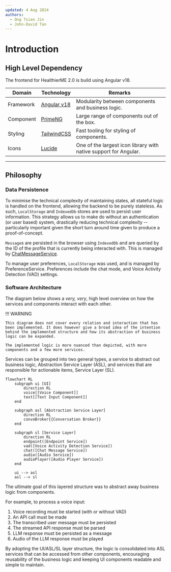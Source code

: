 ```yaml
---
updated: 4 Aug 2024
authors:
  - Ong Tsien Jin
  - John-David Tan
---
```


# Introduction

## High Level Dependency

The frontend for HealthierME 2.0 is build using Angular v18.

| Domain    | Technology                              | Remarks                                                          |
| --------- | --------------------------------------- | ---------------------------------------------------------------- |
| Framework | [Angular v18](https://angular.dev/)     | Modularity between components and business logic.                |
| Component | [PrimeNG](https://angular.dev/)         | Large range of components out of the box.                        |
| Styling   | [TailwindCSS](https://tailwindcss.com/) | Fast tooling for styling of components.                          |
| Icons     | [Lucide](https://lucide.dev/)           | One of the largest icon library with native support for Angular. |

---

## Philosophy

### Data Persistence

To minimise the technical complexity of maintaining states, all stateful logic is handled on the frontend, allowing the backend to be purely stateless. As such, `LocalStorage` and `IndexedDb` stores are used to persist user information. This strategy allows us to make do without an authentication (or user based) system, drastically reducing technical complexity -- particularly important given the short turn around time given to produce a proof-of-concept.

`Message`s are persisted in the browser using `IndexedDb` and are queried by the ID of the profile that is currently being interacted with. This is managed by [ChatMessageService](./services/chat-message.md).

To manage user preferences, `LocalStorage` was used, and is managed by PreferenceService. Preferences include the chat mode, and Voice Activity Detection (VAD) settings.

### Software Architecture

The diagram below shows a _very, very_, high level overview on how the services and components interact with each other.

!!! WARNING

    This diagram does not cover every relation and interaction that has been implemented. It does however give a broad idea of the intention behind the implemented structure and how its abstraction of business logic can be expanded.

    The implemented logic is more nuanced than depicted, with more components and a few more services.

Services can be grouped into two general types, a service to abstract out business logic, Abstraction Service Layer (ASL), and services that are responsible for actionable items, Service Layer (SL).

```mermaid
flowchart RL
    subgraph ui [UI]
        direction RL
        voice[[Voice Component]]
        text[[Text Input Component]]
    end

    subgraph asl [Abstraction Service Layer]
        direction RL
        convoBroker{{Conversation Broker}}
    end

    subgraph sl [Service Layer]
        direction RL
        endpoint([Endpoint Service])
        vad([Voice Activity Detection Service])
        chat([Chat Message Service])
        audio([Audio Service])
        audioPlayer([Audio Player Service])
    end

    ui --> asl
    asl --> sl
```

The ultimate goal of this layered structure was to abstract away business logic from components.

For example, to process a voice input:

1. Voice recording must be started (with or without VAD)
2. An API call must be made
3. The transcribed user message must be persisted
4. The streamed API response must be parsed
5. LLM response must be persisted as a message
6. Audio of the LLM response must be played

By adopting the UI/ASL/SL layer structure, the logic is consolidated into ASL services that can be accessed from other components, encouraging reusability of the business logic and keeping UI components readable and simple to maintain.
